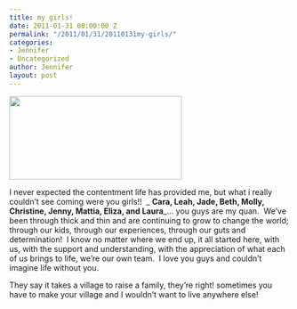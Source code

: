 ```yaml
---
title: my girls!
date: 2011-01-31 00:00:00 Z
permalink: "/2011/01/31/20110131my-girls/"
categories:
- Jennifer
- Uncategorized
author: Jennifer
layout: post
---
```


<a rel="attachment wp-att-988" href="http://static.squarespace.com/static/50db6bb3e4b015296cd43789/50dfa5b1e4b0dc6320e0b5ea/50dfa5efe4b0dc6320e0bd38/1356834287856/?format=original"><img title="img_0820_edit" height="150" alt="" width="310" class="alignnone size-thumbnail wp-image-988" src="http://static.squarespace.com/static/50db6bb3e4b015296cd43789/50dfa5b1e4b0dc6320e0b5ea/50dfa5b3e4b0dc6320e0b825/1296479943000/?format=original" /></a>

I never expected the contentment life has provided me, but what i really couldn&#8217;t see coming were you girls!!  _ **Cara, Leah, Jade, Beth, Molly, Christine, Jenny, Mattia, Eliza, and Laura**_&#8230; you guys are my quan.  We&#8217;ve been through thick and thin and are continuing to grow to change the world; through our kids, through our experiences, through our guts and determination!  I know no matter where we end up, it all started here, with us, with the support and understanding, with the appreciation of what each of us brings to life, we&#8217;re our own team.  I love you guys and couldn&#8217;t imagine life without you.

They say it takes a village to raise a family, they&#8217;re right! sometimes you have to make your village and I wouldn&#8217;t want to live anywhere else!
